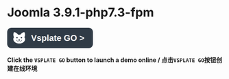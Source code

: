 # Joomla 3.9.1-php7.3-fpm

<a href="https://www.vsplate.com/?docker-compose=https://github.com/vsplate/dcenvs/joomla/3.9.1-php7.3-fpm"><img alt="VSPLATE GO" src="https://raw.githubusercontent.com/vsplate/images/master/vsgo_btn.png" width="200px"></a>

**Click the `VSPLATE GO` button to launch a demo online / 点击`VSPLATE GO`按钮创建在线环境**
